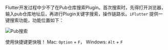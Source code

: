 Flutter开发过程中少不了在Pub仓库搜索Plugin。首次搜索时，先得打开浏览器，输入pub仓库地址后，再进行Plugin关键字搜索，操作链路长。`iFlutter` 提供一键搜索功能，功能位置如下：

![Pub搜索](https://cdn.jsdelivr.net/gh/YangLang116/iFlutter-Document/configs/pub_search.png)

使用快捷键更快哦！ Mac: `Option` + `F`， Windows: `Alt` + `F`
